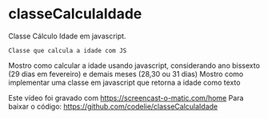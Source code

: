 # classeCalculaIdade
Classe Cálculo Idade em javascript.

	Classe que calcula a idade com JS
  Mostro como calcular a idade usando javascript, considerando ano bissexto (29 dias em fevereiro) e demais meses (28,30 ou 31 dias)
	Mostro como implementar uma classe em javascript que retorna a idade como texto
	
  Este vídeo foi gravado com https://screencast-o-matic.com/home
	Para baixar o código: https://github.com/codelie/classeCalculaIdade
